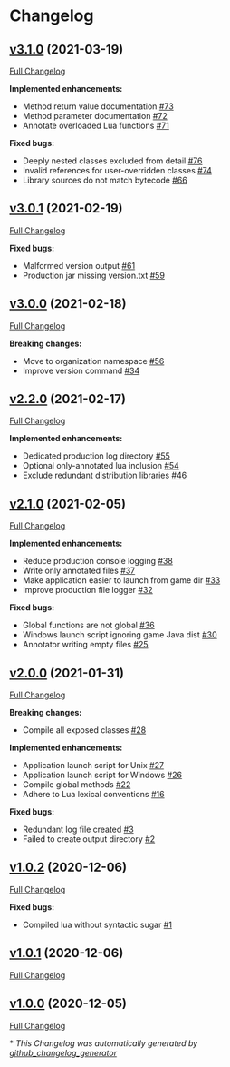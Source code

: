 # Changelog

## [v3.1.0](https://github.com/cocolabs/pz-zdoc/tree/v3.1.0) (2021-03-19)

[Full Changelog](https://github.com/cocolabs/pz-zdoc/compare/v3.0.1...v3.1.0)

**Implemented enhancements:**

- Method return value documentation [\#73](https://github.com/cocolabs/pz-zdoc/issues/73)
- Method parameter documentation [\#72](https://github.com/cocolabs/pz-zdoc/issues/72)
- Annotate overloaded Lua functions [\#71](https://github.com/cocolabs/pz-zdoc/issues/71)

**Fixed bugs:**

- Deeply nested classes excluded from detail [\#76](https://github.com/cocolabs/pz-zdoc/issues/76)
- Invalid references for user-overridden classes [\#74](https://github.com/cocolabs/pz-zdoc/issues/74)
- Library sources do not match bytecode [\#66](https://github.com/cocolabs/pz-zdoc/issues/66)

## [v3.0.1](https://github.com/cocolabs/pz-zdoc/tree/v3.0.1) (2021-02-19)

[Full Changelog](https://github.com/cocolabs/pz-zdoc/compare/v3.0.0...v3.0.1)

**Fixed bugs:**

- Malformed version output [\#61](https://github.com/cocolabs/pz-zdoc/issues/61)
- Production jar missing version.txt [\#59](https://github.com/cocolabs/pz-zdoc/issues/59)

## [v3.0.0](https://github.com/cocolabs/pz-zdoc/tree/v3.0.0) (2021-02-18)

[Full Changelog](https://github.com/cocolabs/pz-zdoc/compare/v2.2.0...v3.0.0)

**Breaking changes:**

- Move to organization namespace [\#56](https://github.com/cocolabs/pz-zdoc/issues/56)
- Improve version command [\#34](https://github.com/cocolabs/pz-zdoc/issues/34)

## [v2.2.0](https://github.com/cocolabs/pz-zdoc/tree/v2.2.0) (2021-02-17)

[Full Changelog](https://github.com/cocolabs/pz-zdoc/compare/v2.1.0...v2.2.0)

**Implemented enhancements:**

- Dedicated production log directory [\#55](https://github.com/cocolabs/pz-zdoc/issues/55)
- Optional only-annotated lua inclusion [\#54](https://github.com/cocolabs/pz-zdoc/issues/54)
- Exclude redundant distribution libraries [\#46](https://github.com/cocolabs/pz-zdoc/issues/46)

## [v2.1.0](https://github.com/cocolabs/pz-zdoc/tree/v2.1.0) (2021-02-05)

[Full Changelog](https://github.com/cocolabs/pz-zdoc/compare/v2.0.0...v2.1.0)

**Implemented enhancements:**

- Reduce production console logging [\#38](https://github.com/cocolabs/pz-zdoc/issues/38)
- Write only annotated files [\#37](https://github.com/cocolabs/pz-zdoc/issues/37)
- Make application easier to launch from game dir [\#33](https://github.com/cocolabs/pz-zdoc/issues/33)
- Improve production file logger [\#32](https://github.com/cocolabs/pz-zdoc/issues/32)

**Fixed bugs:**

- Global functions are not global [\#36](https://github.com/cocolabs/pz-zdoc/issues/36)
- Windows launch script ignoring game Java dist [\#30](https://github.com/cocolabs/pz-zdoc/issues/30)
- Annotator writing empty files [\#25](https://github.com/cocolabs/pz-zdoc/issues/25)

## [v2.0.0](https://github.com/cocolabs/pz-zdoc/tree/v2.0.0) (2021-01-31)

[Full Changelog](https://github.com/cocolabs/pz-zdoc/compare/v1.0.2...v2.0.0)

**Breaking changes:**

- Compile all exposed classes [\#28](https://github.com/cocolabs/pz-zdoc/issues/28)

**Implemented enhancements:**

- Application launch script for Unix [\#27](https://github.com/cocolabs/pz-zdoc/issues/27)
- Application launch script for Windows [\#26](https://github.com/cocolabs/pz-zdoc/issues/26)
- Compile global methods [\#22](https://github.com/cocolabs/pz-zdoc/issues/22)
- Adhere to Lua lexical conventions [\#16](https://github.com/cocolabs/pz-zdoc/issues/16)

**Fixed bugs:**

- Redundant log file created [\#3](https://github.com/cocolabs/pz-zdoc/issues/3)
- Failed to create output directory [\#2](https://github.com/cocolabs/pz-zdoc/issues/2)

## [v1.0.2](https://github.com/cocolabs/pz-zdoc/tree/v1.0.2) (2020-12-06)

[Full Changelog](https://github.com/cocolabs/pz-zdoc/compare/v1.0.1...v1.0.2)

**Fixed bugs:**

- Compiled lua without syntactic sugar [\#1](https://github.com/cocolabs/pz-zdoc/issues/1)

## [v1.0.1](https://github.com/cocolabs/pz-zdoc/tree/v1.0.1) (2020-12-06)

[Full Changelog](https://github.com/cocolabs/pz-zdoc/compare/v1.0.0...v1.0.1)

## [v1.0.0](https://github.com/cocolabs/pz-zdoc/tree/v1.0.0) (2020-12-05)

[Full Changelog](https://github.com/cocolabs/pz-zdoc/compare/2b70c954e4fa2a46d082474a83e2ea67f1d3d6b3...v1.0.0)



\* *This Changelog was automatically generated by [github_changelog_generator](https://github.com/github-changelog-generator/github-changelog-generator)*
